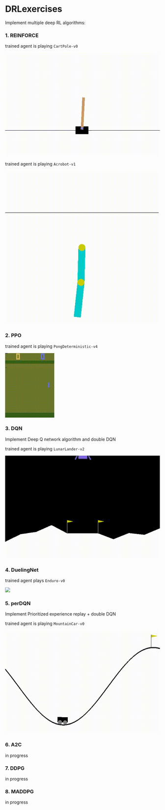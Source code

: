 # DRLexercises

Implement multiple deep RL algorithms:

### 1. REINFORCE

trained agent is playing `CartPole-v0`

![](REINFORCE/video/cartpole.gif)

trained agent is playing `Acrobot-v1`

![](REINFORCE/video/acrobot.gif)

### 2. PPO

trained agent is playing `PongDeterministic-v4`


![](PPO/video/trained_PPO.gif)

### 3. DQN

Implement Deep Q network algorithm and double DQN

trained agent is playing `LunarLander-v2`

![](DQN/video/trained_agent.gif)

### 4. DuelingNet

trained agent plays `Enduro-v0`

![](DuelingNet/video/trained2.gif)


### 5. perDQN

Implement Prioritized experience replay + double DQN

trained agent is playing `MountainCar-v0`

![](perDQN/video/MountainCar.gif)

### 6. A2C

in progress

### 7. DDPG

in progress

### 8. MADDPG

in progress
